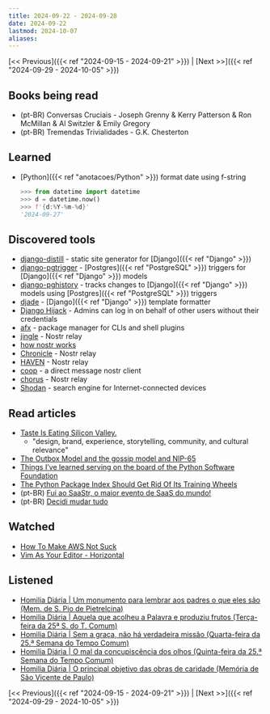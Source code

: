 ```yaml
---
title: 2024-09-22 - 2024-09-28
date: 2024-09-22
lastmod: 2024-10-07
aliases:
---
```


[<< Previous]({{< ref "2024-09-15 - 2024-09-21" >}}) | [Next >>]({{< ref "2024-09-29 - 2024-10-05" >}})

## Books being read
- (pt-BR) Conversas Cruciais - Joseph Grenny & Kerry Patterson & Ron McMillan &
  Al Switzler & Emily Gregory
- (pt-BR) Tremendas Trivialidades - G.K. Chesterton

## Learned
- [Python]({{< ref "anotacoes/Python" >}}) format date using f-string
  ```python
  >>> from datetime import datetime
  >>> d = datetime.now()
  >>> f'{d:%Y-%m-%d}'
  '2024-09-27'
  ```

## Discovered tools
- [django-distill](https://github.com/meeb/django-distill) - static site
  generator for [Django]({{< ref "Django" >}})
- [django-pgtrigger](https://github.com/Opus10/django-pgtrigger) -
  [Postgres]({{< ref "PostgreSQL" >}}) triggers for
  [Django]({{< ref "Django" >}}) models
- [django-pghistory](https://github.com/Opus10/django-pghistory) - tracks
  changes to [Django]({{< ref "Django" >}}) models using
  [Postgres]({{< ref "PostgreSQL" >}}) triggers
- [djade](https://github.com/adamchainz/djade) - [Django]({{< ref "Django" >}})
  template formatter
- [Django Hijack](https://github.com/django-hijack/django-hijack) - Admins can
  log in on behalf of other users without their credentials
- [afx](https://github.com/babarot/afx) - package manager for CLIs and shell
  plugins
- [jingle](https://github.com/fiatjaf/jingle) - Nostr relay
- [how nostr works](https://how-nostr-works.pages.dev/)
- [Chronicle](https://github.com/dtonon/chronicle) - Nostr relay
- [HAVEN](https://github.com/bitvora/haven) - Nostr relay
- [coop](https://github.com/lumehq/coop) - a direct message nostr client
- [chorus](https://github.com/mikedilger/chorus) - Nostr relay
- [Shodan](https://www.shodan.io/) - search engine for Internet-connected
  devices

## Read articles
- [Taste Is Eating Silicon Valley.](https://www.workingtheorys.com/p/taste-is-eating-silicon-valley)
    * "design, brand, experience, storytelling, community, and cultural relevance"
- [The Outbox Model and the gossip model and NIP-65](https://mikedilger.com/gossip-model/)
- [Things I’ve learned serving on the board of the Python Software Foundation](https://simonwillison.net/2024/Sep/18/board-of-the-python-software-foundation/)
- [The Python Package Index Should Get Rid Of Its Training Wheels](https://kristoff.it/blog/python-training-wheels/)
- (pt-BR) [Fui ao SaaStr, o maior evento de SaaS do mundo!](https://moacirmoda.substack.com/p/fui-ao-saastr-o-maior-evento-de-saas)
- (pt-BR) [Decidi mudar tudo](https://moacirmoda.substack.com/p/decidi-mudar-tudo)

## Watched
- [How To Make AWS Not Suck](https://www.youtube.com/watch?v=gJmz31JywM0)
- [Vim As Your Editor - Horizontal](https://www.youtube.com/watch?v=5JGVtttuDQA)

## Listened
- [Homilia Diária | Um monumento para lembrar aos padres o que eles são (Mem. de S. Pio de Pietrelcina)](https://www.youtube.com/watch?v=49et8xI_B24)
- [Homilia Diária | Aquela que acolheu a Palavra e produziu frutos (Terça-feira da 25ª S. do T. Comum)](https://www.youtube.com/watch?v=ed_6qL-GKUk)
- [Homilia Diária | Sem a graça, não há verdadeira missão (Quarta-feira da 25.ª Semana do Tempo Comum)](https://www.youtube.com/watch?v=QIUVn2eLXfQ)
- [Homilia Diária | O mal da concupiscência dos olhos (Quinta-feira da 25.ª Semana do Tempo Comum)](https://www.youtube.com/watch?v=oD7eimD3fZw)
- [Homilia Diária | O principal objetivo das obras de caridade (Memória de São Vicente de Paulo)](https://www.youtube.com/watch?v=JkbDh8mFvrg)

[<< Previous]({{< ref "2024-09-15 - 2024-09-21" >}}) | [Next >>]({{< ref "2024-09-29 - 2024-10-05" >}})

